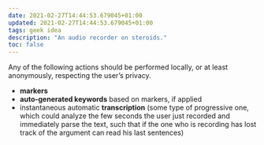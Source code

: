 ```yaml
---
date: 2021-02-27T14:44:53.679045+01:00
updated: 2021-02-27T14:44:53.679045+01:00
tags: geek idea
description: "An audio recorder on steroids."
toc: false
---
```

<div class="yellow box">
	Any of the following actions should be performed locally, or at least anonymously, respecting the user’s privacy.
</div>

- **markers**
- **auto-generated keywords** based on markers, if applied
- instantaneous automatic **transcription** (some type of progressive one, which could analyze the few seconds the user just recorded and immediately parse the text, such that if the one who is recording has lost track of the argument can read his last sentences)
